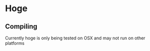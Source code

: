 # Hoge

## Compiling

Currently hoge is only being tested on OSX and may not run on other platforms
